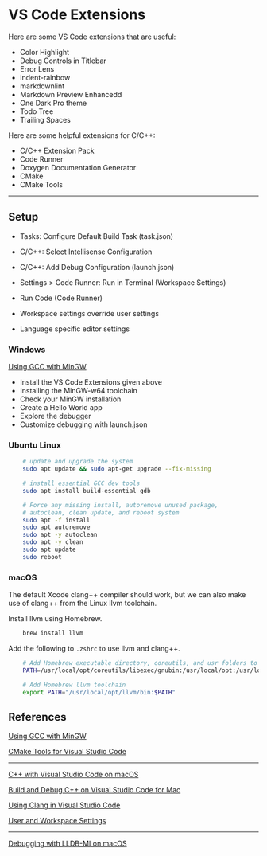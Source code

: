 # VS Code Extensions

Here are some VS Code extensions that are useful:

- Color Highlight
- Debug Controls in Titlebar
- Error Lens
- indent-rainbow
- markdownlint
- Markdown Preview Enhancedd
- One Dark Pro theme
- Todo Tree
- Trailing Spaces

Here are some helpful extensions for C/C++:

- C/C++ Extension Pack
- Code Runner
- Doxygen Documentation Generator
- CMake
- CMake Tools

----------

## Setup

- Tasks: Configure Default Build Task (task.json)
- C/C++: Select Intellisense Configuration
- C/C++: Add Debug Configuration (launch.json)
- Settings > Code Runner: Run in Terminal (Workspace Settings)
- Run Code (Code Runner)

- Workspace settings override user settings
- Language specific editor settings

### Windows

[Using GCC with MinGW](https://code.visualstudio.com/docs/cpp/config-mingw)

- Install the VS Code Extensions given above
- Installing the MinGW-w64 toolchain
- Check your MinGW installation
- Create a Hello World app
- Explore the debugger
- Customize debugging with launch.json

### Ubuntu Linux

```zsh
    # update and upgrade the system
    sudo apt update && sudo apt-get upgrade --fix-missing

    # install essential GCC dev tools
    sudo apt install build-essential gdb
```

```zsh
    # Force any missing install, autoremove unused package,
    # autoclean, clean update, and reboot system
    sudo apt -f install
    sudo apt autoremove
    sudo apt -y autoclean
    sudo apt -y clean
    sudo apt update
    sudo reboot
```

### macOS

The default Xcode clang++ compiler should work, but we can also make use of clang++ from the Linux llvm toolchain.

Install llvm using Homebrew.

```zsh
    brew install llvm
```

Add the following to `.zshrc` to use llvm and clang++.

```zsh
    # Add Homebrew executable directory, coreutils, and usr folders to path
    PATH=/usr/local/opt/coreutils/libexec/gnubin:/usr/local/opt:/usr/local/bin:/usr/local/sbin:$PATH

    # Add Homebrew llvm toolchain
    export PATH="/usr/local/opt/llvm/bin:$PATH"
```

## References

[Using GCC with MinGW](https://code.visualstudio.com/docs/cpp/config-mingw)

[CMake Tools for Visual Studio Code](https://github.com/microsoft/vscode-cmake-tools/blob/main/docs/README.md)

----------

[C++ with Visual Studio Code on macOS](https://medium.com/@sagads80/c-with-visual-studio-code-on-macos-85b2e9e84cc2)

[Build and Debug C++ on Visual Studio Code for Mac](https://medium.com/gdplabs/build-and-debug-c-on-visual-studio-code-for-mac-77e05537105e)

[Using Clang in Visual Studio Code](https://code.visualstudio.com/docs/cpp/config-clang-mac)

[User and Workspace Settings](https://code.visualstudio.com/docs/getstarted/settings)

----------

[Debugging with LLDB-MI on macOS](https://code.visualstudio.com/docs/cpp/lldb-mi)

